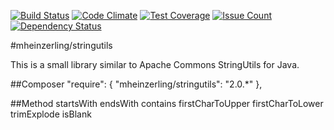 [![Build Status](https://travis-ci.org/mheinzerling/php-stringutils.svg?branch=master)](https://travis-ci.org/mheinzerling/php-stringutils) [![Code Climate](https://codeclimate.com/github/mheinzerling/php-stringutils/badges/gpa.svg)](https://codeclimate.com/github/mheinzerling/php-stringutils) [![Test Coverage](https://codeclimate.com/github/mheinzerling/php-stringutils/badges/coverage.svg)](https://codeclimate.com/github/mheinzerling/php-stringutils/coverage) [![Issue Count](https://codeclimate.com/github/mheinzerling/php-stringutils/badges/issue_count.svg)](https://codeclimate.com/github/mheinzerling/php-stringutils) [![Dependency Status](https://www.versioneye.com/user/projects/58171836cd069a34c00a2d58/badge.svg?style=flat-square)](https://www.versioneye.com/user/projects/58171836cd069a34c00a2d58) 

#mheinzerling/stringutils

This is a small library similar to Apache Commons StringUtils for Java. 

##Composer
    "require": {
        "mheinzerling/stringutils": "2.0.*"
    },
    
##Method
    startsWith
    endsWith
    contains
    firstCharToUpper
	firstCharToLower
    trimExplode
    isBlank
    
    